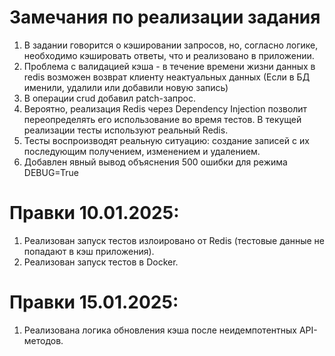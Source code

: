 # Замечания по реализации задания
1) В задании говорится о кэшировании запросов, но, согласно логике, необходимо кэшировать ответы, что и реализовано в
приложении.
2) Проблема с валидацией кэша - в течение времени жизни данных в redis возможен возврат клиенту неактуальных
данных (Если в БД именили, удалили или добавили новую запись)
3) В операции crud добавил patch-запрос.
4) Вероятно, реализация Redis через Dependency Injection позволит переопределять его использование во время тестов. В
текущей реализации тесты используют реальный Redis.
5) Тесты воспроизводят реальную ситуацию: создание записей с их последующим получением, изменением и удалением.
6) Добавлен явный вывод объяснения 500 ошибки для режима DEBUG=True

# Правки 10.01.2025:
1) Реализован запуск тестов излоировано от Redis (тестовые данные не попадают в кэш приложения).
2) Реализован запуск тестов в Docker.

# Правки 15.01.2025:
1) Реализована логика обновления кэша после неидемпотентных API-методов.

